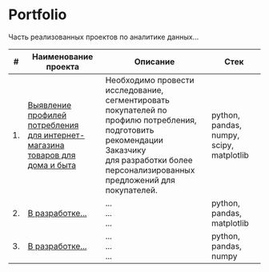 # Portfolio

 Часть реализованных проектов по аналитике данных...

| #    | Наименование проекта                | Описание                                                     | Стек                                                         |
| ---- | ------------------------------------------------------------ | ------------------------------------------------------------ | ------------------------------------------------------------ |
| 1.   | [Выявление профилей потребления <br/>для интернет-магазина товаров для дома и быта](https://github.com/anpnk/Portfolio/tree/main/Profiles_Identification) | Необходимо провести исследование,<br/> сегментировать покупателей по профилю потребления, <br/>подготовить рекомендации Заказчику <br/>для разработки более персонализированных <br/>предложений для покупателей.| python, pandas, numpy, scipy, matplotlib       |
| 2.   | [В разработке...]() |... <br/>...<br/>...| python, pandas, matplotlib |
| 3.   | [В разработке...]() |... <br/>...<br/>...| python, pandas, numpy|
